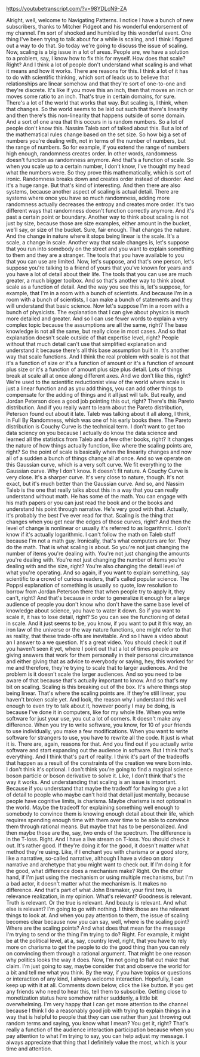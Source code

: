 https://youtubetranscript.com/?v=98YDLcN9-ZA

 Alright, well, welcome to Navigating Patterns. I notice I have a bunch of new subscribers, thanks to Mitcher Pidgeot and his wonderful endorsement of my channel. I'm sort of shocked and humbled by this wonderful event. One thing I've been trying to talk about for a while is scaling, and I think I figured out a way to do that. So today we're going to discuss the issue of scaling. Now, scaling is a big issue in a lot of areas. People are, we have a solution to a problem, say, I know how to fix this for myself. How does that scale? Right? And I think a lot of people don't understand what scaling is and what it means and how it works. There are reasons for this. I think a lot of it has to do with scientific thinking, which sort of leads us to believe that relationships are linear somehow and that they're sort of one-to-one and they're discrete. It's like if you move this an inch, then that moves an inch or moves some ratio to an inch. That's true in certain domains, for sure. There's a lot of the world that works that way. But scaling is, I think, when that changes. So the world seems to be laid out such that there's linearity and then there's this non-linearity that happens outside of some domain. And a sort of one area that this occurs in is random numbers. So a lot of people don't know this. Nassim Taleb sort of talked about this. But a lot of the mathematical rules change based on the set size. So how big a set of numbers you're dealing with, not in terms of the number of numbers, but the range of numbers. So for example, if you extend the range of numbers high enough, randomness creates order. In other words, randomness doesn't function as randomness anymore. And that's a function of scale. So when you scale up to a certain number, I don't know, I've thought my head what the numbers were. So they prove this mathematically, which is sort of ironic. Randomness breaks down and creates order instead of disorder. And it's a huge range. But that's kind of interesting. And then there are also systems, because another aspect of scaling is actual detail. There are systems where once you have so much randomness, adding more randomness actually decreases the entropy and creates more order. It's two different ways that randomness doesn't function correctly anymore. And it's past a certain point or boundary. Another way to think about scaling is not just by size, because those are size examples, either amount in the bucket, we'll say, or size of the bucket. Sure, fair enough. That changes the nature. And the change in nature where it stops being linear is the scale. It's a scale, a change in scale. Another way that scale changes is, let's suppose that you run into somebody on the street and you want to explain something to them and they are a stranger. The tools that you have available to you that you can use are limited. Now, let's suppose, and that's one person, let's suppose you're talking to a friend of yours that you've known for years and you have a lot of detail about their life. The tools that you can use are much greater, a much bigger toolbox. And so that's another way to think about scale as a function of detail. And the way you see this is, let's suppose, for example, that I'm in a room with a bunch of scientists. And because I'm in a room with a bunch of scientists, I can make a bunch of statements and they will understand that basic science. Now let's suppose I'm in a room with a bunch of physicists. The explanation that I can give about physics is much more detailed and greater. And so I can use fewer words to explain a very complex topic because the assumptions are all the same, right? The base knowledge is not all the same, but really close in most cases. And so that explanation doesn't scale outside of that expertise level, right? People without that much detail can't use that simplified explanation and understand it because there's all this base assumption built in. It's another way that scale functions. And I think the real problem with scale is not that it's a function of size or it's a function of amount or it's a function of amount plus size or it's a function of amount plus size plus detail. Lots of things break at scale all at once along different axes. And we don't like this, right? We're used to the scientific reductionist view of the world where scale is just a linear function and as you add things, you can add other things to compensate for the adding of things and it all just will talk. But really, and Jordan Peterson does a good job pointing this out, right? There's this Pareto distribution. And if you really want to learn about the Pareto distribution, Peterson found out about it late. Taleb was talking about it all along, I think, in Full By Randomness, which was one of his early books there. The Pareto distribution is Couchy Curve is the technical term. I don't want to get too data sciency on you because I actually do know the data science and learned all the statistics from Taleb and a few other books, right? It changes the nature of how things actually function, like where the scaling points are, right? So the point of scale is basically when the linearity changes and now all of a sudden a bunch of things change all at once. And so we operate on this Gaussian curve, which is a very soft curve. We fit everything to the Gaussian curve. Why I don't know. It doesn't fit nature. A Couchy Curve is very close. It's a sharper curve. It's very close to nature, though. It's not exact, but it's much better than the Gaussian curve. And so, and Nassim Taleb is the one that really talks about this in a way that you can really understand without math. He has some of the math. You can engage with his math papers or you can just read the book and or the books and understand his point through narrative. He's very good with that. Actually, it's probably the best I've ever read for that. Scaling is the thing that changes when you get near the edges of those curves, right? And then the level of change is nonlinear or usually it's referred to as logarithmic. I don't know if it's actually logarithmic. I can't follow the math on Taleb stuff because I'm not a math guy. Ironically, that's what computers are for. They do the math. That is what scaling is about. So you're not just changing the number of items you're dealing with. You're not just changing the amounts you're dealing with. You're not just changing the number of items you're dealing with and the size, right? You're also changing the detail level of what you're operating. And so again, if you want to explain something, say scientific to a crowd of curious readers, that's called popular science. The Poppsi explanation of something is usually so quote, low resolution to borrow from Jordan Peterson there that when people try to apply it, they can't, right? And that's because in order to generalize it enough for a large audience of people you don't know who don't have the same base level of knowledge about science, you have to water it down. So if you want to scale it, it has to lose detail, right? So you can see the functioning of detail in scale. And it just seems to be, you know, if you want to put it this way, an iron law of the universe or the way nature functions, one might refer to that as reality, that these trade-offs are inevitable. And so I have a video about an I answer to a we question. It's a great video. You should check it out if you haven't seen it yet, where I point out that a lot of times people are giving answers that work for them personally in their personal circumstance and either giving that as advice to everybody or saying, hey, this worked for me and therefore, they're trying to scale that to larger audiences. And the problem is it doesn't scale the larger audiences. And so you need to be aware of that because that's actually important to know. And so that's my bit on scaling. Scaling is this breaking out of the box. It's where things stop being linear. That's where the scaling points are. If they're still linear, you haven't broken scale yet. And look, the reason why I understand this well enough to even try to talk about it, however poorly I may be doing, is because I've done it in computers, like for my whole life. When you write software for just your use, you cut a lot of corners. It doesn't make any difference. When you try to write software, you know, for 10 of your friends to use individually, you make a few modifications. When you want to write software for strangers to use, you have to rewrite all the code. It just is what it is. There are, again, reasons for that. And you find out if you actually write software and start expanding out the audience in software. But I think that's everything. And I think that's part of reality. I think it's part of the tradeoffs that happen as a result of the constraints of the creation we were born into. I don't think it's optional. I don't think you're going to find a magical science boson particle or boson derivative to solve it. Like, I don't think that's the way it works. And understanding that scaling is an issue is important. Because if you understand that maybe the tradeoff for having to give a lot of detail to people who maybe can't hold that detail just mentally, because people have cognitive limits, is charisma. Maybe charisma is not optional in the world. Maybe the tradeoff for explaining something well enough to somebody to convince them is knowing enough detail about their life, which requires spending enough time with them over time to be able to convince them through rational means. But maybe that has to be personalized. And then maybe those are the, say, two ends of the spectrum. The difference is in the T-loss. Right. And I have a live stream on T-loss. You should check it out. It's rather good. If they're doing it for the good, it doesn't matter what method they're using. Like, if I enchant you with charisma or a good story, like a narrative, so-called narrative, although I have a video on story narrative and archetype that you might want to check out. If I'm doing it for the good, what difference does a mechanism make? Right. On the other hand, if I'm just using the mechanism or using multiple mechanisms, but I'm a bad actor, it doesn't matter what the mechanism is. It makes no difference. And that's part of what John Bramaker, your first two, is relevance realization, in my opinion. What's relevant? Goodness is relevant. Truth is relevant. Or the true is relevant. And beauty is relevant. And what else is relevant? I'm going to go with nothing. I think those are the relevant things to look at. And when you pay attention to them, the issue of scaling becomes clear because now you can say, well, where is the scaling point? Where are the scaling points? And what does that mean for the message I'm trying to send or the thing I'm trying to do? Right. For example, it might be at the political level, at a, say, country level, right, that you have to rely more on charisma to get the people to do the good thing than you can rely on convincing them through a rational argument. That might be one reason why politics looks the way it does. Now, I'm not going to flat out make that claim. I'm just going to say, maybe consider that and observe the world for a bit and tell me what you think. By the way, if you have topics or questions or interaction of any kind, I always welcome interaction. Hopefully, I can keep up with it at all. Comments down below, click the like button. If you get any friends who need to hear this, tell them to subscribe. Getting close to monetization status here somehow rather suddenly, a little bit overwhelming. I'm very happy that I can get more attention to the channel because I think I do a reasonably good job with trying to explain things in a way that is helpful to people that they can use rather than just throwing out random terms and saying, you know what I mean? You get it, right? That's really a function of the audience interaction participation because when you pay attention to what I'm trying to say, you can help adjust my message. I always appreciate that thing that I definitely value the most, which is your time and attention.